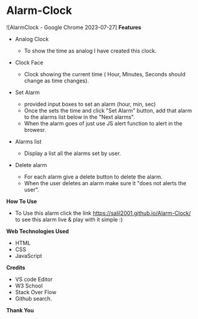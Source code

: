 # Alarm-Clock
![AlarmClock - Google Chrome 2023-07-27]
**Features**
* Analog Clock
  * To show the time as analog I have created this clock.
  
* Clock Face
  * Clock showing the current time ( Hour, Minutes, Seconds should change as time changes).
  
* Set Alarm
  * provided input boxes to set an alarm (hour, min, sec)
  * Once the sets the time and click "Set Alarm" button, add that alarm to the alarms list below in the "Next alarms".
  * When the alarm goes of just use JS alert function to alert in the browesr.
  
* Alarms list
  * Display a list all the alarms set by user.
  
 * Delete alarm
    * For each alarm give a delete button to delete the alarm.
    * When the user deletes an alarm make sure it "does not alerts the user".
    
    
**How To Use**
  * To Use this alarm click the link https://salil2001.github.io/Alarm-Clock/ to see this alarm live & play with it simple :)
  
  
**Web Technologies Used**
* HTML  
* CSS  
* JavaScript
  
  
**Credits**
* VS code Editor
* W3 School
* Stack Over Flow
* Github search.


**Thank You**
